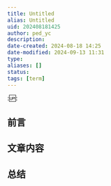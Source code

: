 ```yaml
---
title: Untitled
alias: Untitled
uid: 202408181425
author: ped_yc
description: 
date-created: 2024-08-18 14:25
date-modified: 2024-09-13 11:31
type: 
aliases: []
status: 
tags: [term]
---
```


::up::

## 前言

## 文章内容

## 总结
